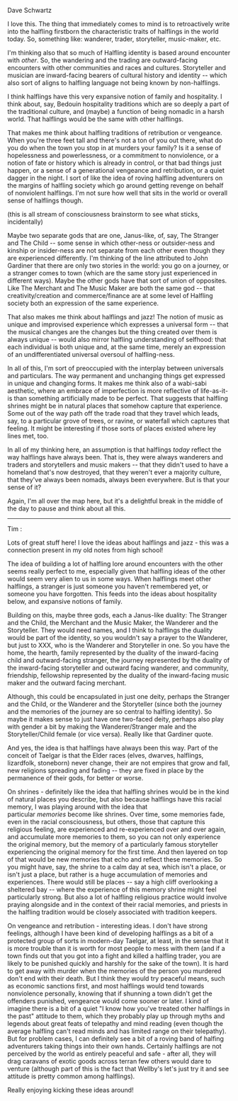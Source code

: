 Dave Schwartz

I love this. The thing that immediately comes to mind is to retroactively write into the halfling firstborn the characteristic traits of halflings in the world today. So, something like: wanderer, trader, storyteller, music-maker, etc.

  

I'm thinking also that so much of Halfling identity is based around encounter with _other_. So, the wandering and the trading are outward-facing encounters with other communities and races and cultures. Storyteller and musician are inward-facing bearers of cultural history and identity -- which also sort of aligns to halfling language not being known by non-halflings.

  

I think halflings have this very expansive notion of family and hospitality. I think about, say, Bedouin hospitality traditions which are so deeply a part of the traditional culture, and (maybe) a function of being nomadic in a harsh world. That halflings would be the same with other halflings.  
  
That makes me think about halfling traditions of retribution or vengeance. When you're three feet tall and there's not a ton of you out there, what do you do when the town you stop in at murders your family? Is it a sense of hopelessness and powerlessness, or a commitment to nonviolence, or a notion of fate or history which is already in control, or that bad things just happen, or a sense of a generational vengeance and retribution, or a quiet dagger in the night. I sort of like the idea of roving halfling adventurers on the margins of halfling society which go around getting revenge on behalf of nonviolent halflings. I'm not sure how well that sits in the world or overall sense of halflings though.  
  
(this is all stream of consciousness brainstorm to see what sticks, incidentally)

  

Maybe two separate gods that are one, Janus-like, of, say, The Stranger and The Child -- some sense in which other-ness or outsider-ness and kinship or insider-ness are not separate from each other even though they are experienced differently. I'm thinking of the line attributed to John Gardiner that there are only two stories in the world: you go on a journey, or a stranger comes to town (which are the same story just experienced in different ways). Maybe the other gods have that sort of union of opposites. Like The Merchant and The Music Maker are both the same god -- that creativity/creation and commerce/finance are at some level of Halfling society both an expression of the same experience. 

  

That also makes me think about halflings and jazz! The notion of music as unique and improvised experience which expresses a universal form -- that the musical changes are the changes but the thing created over them is always unique -- would also mirror halfling understanding of selfhood: that each individual is both unique and, at the same time, merely an expression of an undifferentiated universal oversoul of halfling-ness.  
  
In all of this, I'm sort of preoccupied with the interplay between universals and particulars. The way permanent and unchanging things get expressed in unique and changing forms. It makes me think also of a wabi-sabi aesthetic, where an embrace of imperfection is more reflective of life-as-it-is than something artificially made to be perfect. That suggests that halfling shrines might be in natural places that somehow capture that experience. Some out of the way path off the trade road that they travel which leads, say, to a particular grove of trees, or ravine, or waterfall which captures that feeling. It might be interesting if those sorts of places existed where ley lines met, too.

  

In all of my thinking here, an assumption is that halflings _today_ reflect the way halflings have always been. That is, they were always wanderers and traders and storytellers and music makers -- that they didn't used to have a homeland that's now destroyed, that they weren't ever a majority culture, that they've always been nomads, always been everywhere. But is that your sense of it?  
  
Again, I'm all over the map here, but it's a delightful break in the middle of the day to pause and think about all this.

---

Tim :

Lots of great stuff here! I love the ideas about halflings and jazz - this was a connection present in my old notes from high school! 

  

The idea of building a lot of halfling lore around encounters with the other seems really perfect to me, especially given that halfling ideas of the other would seem very alien to us in some ways. When halflings meet other halflings, a stranger is just someone you haven't remembered yet, or someone you have forgotten. This feeds into the ideas about hospitality below, and expansive notions of family. 

  

Building on this, maybe three gods, each a Janus-like duality: The Stranger and the Child, the Merchant and the Music Maker, the Wanderer and the Storyteller. They would need names, and I think to halflings the duality would be part of the identity, so you wouldn't say a prayer to the Wanderer, but just to XXX, who is the Wanderer and Storyteller in one. So you have the home, the hearth, family represented by the duality of the inward-facing child and outward-facing stranger, the journey represented by the duality of the inward-facing storyteller and outward facing wanderer, and community, friendship, fellowship represented by the duality of the inward-facing music maker and the outward facing merchant. 

  

Although, this could be encapsulated in just one deity, perhaps the Stranger and the Child, or the Wanderer and the Storyteller (since both the journey and the memories of the journey are so central to halfling identity). So maybe it makes sense to just have one two-faced deity, perhaps also play with gender a bit by making the Wanderer/Stranger male and the Storyteller/Child female (or vice versa). Really like that Gardiner quote. 

  

And yes, the idea is that halflings have always been this way. Part of the conceit of Taelgar is that the Elder races (elves, dwarves, halflings, lizardfolk, stoneborn) never change, their are not empires that grow and fall, new religions spreading and fading -- they are fixed in place by the permanence of their gods, for better or worse. 

  

On shrines - definitely like the idea that halfling shrines would be in the kind of natural places you describe, but also because halflings have this racial memory, I was playing around with the idea that particular _memories_ become like shrines. Over time, some memories fade, even in the racial consciousness, but others, those that capture this religious feeling, are experienced and re-experienced over and over again, and accumulate more memories to them, so you can not only experience the original memory, but the memory of a particularly famous storyteller experiencing the original memory for the first time. And then layered on top of that would be new memories that echo and reflect these memories. So you might have, say, the shrine to a calm day at sea, which isn't a place, or isn't just a place, but rather is a huge accumulation of memories and experiences. There would still be places -- say a high cliff overlooking a sheltered bay -- where the experience of this memory shrine might feel particularly strong. But also a lot of halfling religious practice would involve praying alongside and in the context of their racial memories, and priests in the halfling tradition would be closely associated with tradition keepers.

  

On vengeance and retribution - interesting ideas. I don't have strong feelings, although I have been kind of developing halflings as a bit of a protected group of sorts in modern-day Taelgar, at least, in the sense that it is more trouble than it is worth for most people to mess with them (and if a town finds out that you got into a fight and killed a halfling trader, you are likely to be punished quickly and harshly for the sake of the town). It is hard to get away with murder when the memories of the person you murdered don't end with their death. But I think they would try peaceful means, such as economic sanctions first, and most halflings would tend towards nonviolence personally, knowing that if shunning a town didn't get the offenders punished, vengeance would come sooner or later. I kind of imagine there is a bit of a quiet "I know how you've treated other halflings in the past" attitude to them, which they probably play up through myths and legends about great feats of telepathy and mind reading (even though the average halfling can't read minds and has limited range on their telepathy). But for problem cases, I can definitely see a bit of a roving band of halfing adventurers taking things into their own hands. Certainly halflings are not perceived by the world as entirely peaceful and safe - after all, they will drag caravans of exotic goods across terran few others would dare to venture (although part of this is the fact that Wellby's let's just try it and see attitude is pretty common among halflings). 

  

Really enjoying kicking these ideas around!